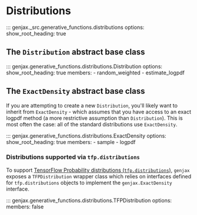 # Distributions

::: genjax._src.generative_functions.distributions
    options:
      show_root_heading: true

## The `Distribution` abstract base class

::: genjax.generative_functions.distributions.Distribution
    options:
      show_root_heading: true
      members:
        - random_weighted
        - estimate_logpdf

## The `ExactDensity` abstract base class

If you are attempting to create a new `Distribution`, you'll likely want to inherit from `ExactDensity` - which assumes that you have access to an exact logpdf method (a more restrictive assumption than `Distribution`). This is most often the case: all of the standard distributions use `ExactDensity`.

::: genjax.generative_functions.distributions.ExactDensity
    options:
      show_root_heading: true
      members:
        - sample
        - logpdf

### Distributions supported via `tfp.distributions`

To support [TensorFlow Probability distributions (`tfp.distributions`)](https://www.tensorflow.org/probability/api_docs/python/tfp/distributions), `genjax` exposes a `TFPDistribution` wrapper class which relies on interfaces defined for `tfp.distributions` objects to implement the `genjax.ExactDensity` interface.

::: genjax.generative_functions.distributions.TFPDistribution
    options:
      members: false
